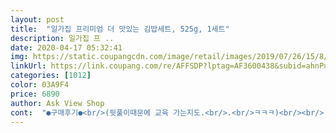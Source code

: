 ```yaml
---
layout: post 
title:  "일가집 프리미엄 더 맛있는 김밥세트, 525g, 1세트" 
description: 일가집 프 ..
date: 2020-04-17 05:32:41 
img: https://static.coupangcdn.com/image/retail/images/2019/07/26/15/8/60873c7d-67ed-4bd3-8f15-7e248b362591.jpg 
linkUrl: https://link.coupang.com/re/AFFSDP?lptag=AF3600438&subid=ahnPublicAsk&pageKey=269241262&itemId=845620550&vendorItemId=5150566298&traceid=V0-113-62a7fd6a9f75611d 
categories: [1012] 
color: 03A9F4 
price: 6890 
author: Ask View Shop 
cont:  "●구매후기●<br/>(뒷풀이때문에 교육 가는지도.<br/>.<br/>ㅋㅋㅋ)<br/><br/> -_<br/> -;<br/>4줄정도 남아있더라구요... <br/><br/>——김치는 줄기부분 넣어야 더 맛난거 아시죠?ㅎㅎㅎㅎ<br/>가능하면 다 해놓고 갑니다<br/> -_<br/> -;<br/>간이 딱 맞아서 더 맛있는것 같아요<br/>갑자기 신랑에게 하고픈 말이 튀어나왔네요.<br/><br/>거리가 멀어 몸이 불편한 저도 혼자는 잘 못가거든요 꼭 남편이랑 가야해요 그렇게 가다가휴게소에서 주전 부리도 먹고 놀면서 눈뉴난냐 친정에오면 또 허기지니 사위만???? 배고플까봐 엄니가 간식으로 해주시는것중 하나거든요??<br/>계란에 들어가는 소금을 어떤걸 사용할지<br/>계란은 6개 준비하고 소금뿌려서 계란말이처럼 두껍게 만들었어요.<br/><br/>계란을 채를칠지 두껍게 할지 길게할지 도<br/>그냥 치즈와 기본김밥만 했어요<br/>그동안 저는 왜 같은맛이 안났을까 했는데<br/>그래서 비법전수를 받고 집에서 만들어보니<br/>그래서 칼좀 갈아야겠어요.<br/><br/>그래야 빨리 배가 차니께.<br/><br/>그러다가 급 졸려서 잤음;<br/>그리고 가장 중요한건 밥인데,<br/>그리고 가장가장가장 중요한건<br/>그리고 우엉들이 나뒹굴고 있네요.<br/><br/>그리고 저는 마약김밥처럼 먹는것을 좋아해<br/>근데 집에서 가족끼리 먹는거라 패스 ㅋㅋㅋㅋㅋ<br/>김 비린내 안나고 맛나고요~<br/>김밥 무섭습니다 ㅋㅋㅋ<br/>김밥속도 많게.<br/>.<br/>ㅋㅋㅋㅋ<br/>김밥에 밥이 굳지 않아요 차갑게먹어도 따뜻하게먹어도 밥이 일품이에요<br/>김밥용 밥은 고슬고슬하면 좋다고 하네요 ㅎㅎ<br/>김밥재료로 여러가지로 응용해서 만들어보세요 !<br/>김치 씻어서 넣으니 정말 맛있네요!<br/>꼭 넣습니다.<br/><br/>난 김밥을 싸.<br/><br/>남겨놓고 가려구요.<br/><br/>남편이 해외근무자라 남편 들어올때 마다 1년에 총 4번 친정방문 합니다<br/>다른 이유는 없어용 ㅎㅎㅎㅎ목우촌햄이라서!<br/>다른건 필요없고<br/>다른이유는 없고 햄이 목!우!촌!이라서요!<br/>당근이 들어있으면 색이더 예뻣을텐데 좀 아쉽네요<br/>됩니다.<br/><br/>또 빼고 먹었군<br/> -_<br/> -;;<br/>말은 쉽지.<br/>.<br/><br/> -_<br/> -;; 아우~ 피곤하다.<br/><br/>맛살은 살짝 맛이 떨어지는감이 있어요 그리고<br/>매주 토욜 교육받으러 가느라<br/>먹는다면 목우촌을 먹으려고 합니다.<br/><br/>메뉴 고민 지겨울때... <br/><br/>몇가지만 준비하면 모두모두 행복해 질수있어요.<br/><br/>모양낼때는 밥은 적게 김밥속은 다양하게 하는데요.<br/><br/>목우촌햄은 믿을만 하더라구요 국산 돼지고기쓰고^^<br/>밥 4인분을 다 먹었네요<br/>밥에 들어가는 물 소금 기름 들어가는 비율이나 그런것들이 있는데<br/>밥에 참기름+소금넣어 간 해주세요 ㅋㅋ<br/>밥을 준비해놓고 가는데요.<br/>.<br/><br/>부추는 데친 뒤 쫑쫑 썰고 소금 참기름 간 했구요<br/>살필요 없겠지 했는데 유부까지넣으면 완전 노란김밥이라<br/>세팅해놓고 담날 아침에 일찍 일어나.<br/>ㅜㅜ<br/>소고기를 넣자니 우엉이있고 유부 치즈 계란뿐이라 뭘 더<br/>소스만들어 찍어먹습니다 특히 김밥에 치즈를 넣는걸 좋아하는데 고소하고 훨씬 풍미도 깊고 맛있습니다<br/>술술 들어가요<br/>술취해서 그 김밥에 마요네즈 뿌려서 먹고<br/>신나게 보면서 먹었습니다.<br/>ㅋㅋㅋ<br/>아.<br/>.<br/> 갑자기 일기장이 되었군요.<br/><br/>암튼!<br/>암튼.<br/>.<br/> 자주 구매하는 제품입니다.<br/><br/>압력솥에 밥해서 후루룩 말아버리믄<br/>야~!!! 사먹는게 최고다!!!<br/>약간 차이가 있지만 저는 두껍고 길게합니다<br/>어른2명(친정엄마+저) 그리고 세돌 안된 아이랑 같이<br/>여기제품은 맛살 김밥햄 단무지 우엉 필요한만큼 다 들어있어요<br/>오늘 5줄정도 먹었고, 이제 남은 5줄 먹을땐 예쁘게 먹어볼꼐요!<br/>왜 그렇게 사먹는걸 싫어하냐!!!!<br/>왜냐면 식중독 예방이라고 하네요 이건 인터넷 찾아봐도 나와요!<br/>요똥의 김밥싸기ㅋㅋㅋ<br/>요즘은 매실액 마트에 팔더라구요 굳이 담글필요 없지만<br/>울 아이(28개월)가 엄청 잘먹습니다.<br/><br/>이걸 구매한 이유는<br/>이번엔 럭셔리 미역국과 김밥 10줄을<br/>이번엔 밥대신이니까.<br/>.<br/> 밥은 많게.<br/>.<br/><br/>이유가 있었더라구요<br/>자주 사기때문에~~~<br/>잘 드는 칼이필요합니다.<br/><br/>잘 안터져요~<br/>잘먹어주면 너무 고맙죠 ㅋㅋㅋ<br/>재료도 다 맛있고, 간편합니다!<br/>재료를 어떤걸 넣어도 맛있어요<br/>저는 먹는 김밥김이 따로 있어 그것으로 사용했어요 여기기김은 잘찢어지네요<br/>저는 부추랑 계란만 더 추가했어요<br/>저는 응용해서 연잎물을 우려서 사용합니다<br/>저는 향이나 맛에 중점을 둡니다 연잎이 몸에좋잖아요 그리고 햄 맛살은 볶아주고 김에 마지막부분은 역시 매실액과물입니다<br/>저매실액도 역시 직접 매실을 따서 세척하고 몇년을 기다렸던 집에서 담근 매실액입니다<br/>저번엔 5개만들엇는데 이번엔 10개 만들었네요<br/>저희집만의 비법이 담긴 김밥이에요<br/>저희집은 계란지단이랑 어묵볶음, 묵은지를<br/>전 국산을 사랑합니다 ㅎㅎㅎㅎㅎ<br/>전 이제 이걸 구매하려구요<br/>전날 재료들 다 썰어서 준비해놓고요.<br/><br/>좀 알아서 차려먹어라 했더니... <br/><br/>주방이 개판 오분전이 되어서... <br/><br/>지난번 주말에 김밥 시도한 다음부터 김밥에 재미 붙였습니다<br/>지난번에는 다른 김밥 구매해밨는데요<br/>집에 있던 밥을 썼더니 조금 질어요<br/>최근에 김밥 싼 사진 추가해요~~~<br/>칼이 잘 안들어서 김밥이 다른분들처럼 예쁘게 안썰어져요 ㅋㅋㅋ<br/>퀄리티도좋아영ㅋ<br/>특히 햄을 잘 사먹진 않지만,<br/>특히나 계란+단무지+부추+씻은김치 넣어주면<br/>티비 켰더니 황해 감독판하길래<br/>파래김으로 사용해도 매우 일품입니다 한가지 아쉬운게<br/>평소에 밥 4인분해서 누가 먹겠어요?ㅋㅋㅋㅋㅋㅋㅋㅋㅋ<br/>효과가 있었는지 교육 마치고 새벽에 귀가했더니.<br/>.<br/><br/>" 
---
```

